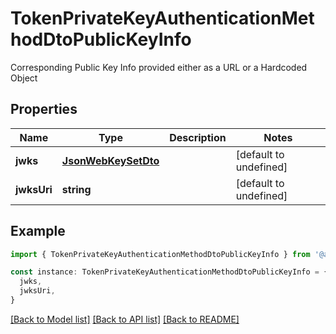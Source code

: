 # TokenPrivateKeyAuthenticationMethodDtoPublicKeyInfo

Corresponding Public Key Info provided either as a URL or a Hardcoded Object

## Properties

| Name        | Type                                        | Description | Notes                  |
| ----------- | ------------------------------------------- | ----------- | ---------------------- |
| **jwks**    | [**JsonWebKeySetDto**](JsonWebKeySetDto.md) |             | [default to undefined] |
| **jwksUri** | **string**                                  |             | [default to undefined] |

## Example

```typescript
import { TokenPrivateKeyAuthenticationMethodDtoPublicKeyInfo } from '@affinidi-tdk/iam-client'

const instance: TokenPrivateKeyAuthenticationMethodDtoPublicKeyInfo = {
  jwks,
  jwksUri,
}
```

[[Back to Model list]](../README.md#documentation-for-models) [[Back to API list]](../README.md#documentation-for-api-endpoints) [[Back to README]](../README.md)
